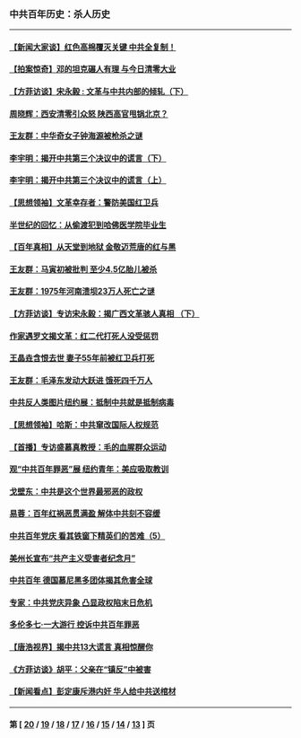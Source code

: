 ### 中共百年历史：杀人历史
---
#### [【新闻大家谈】红色高棉覆灭关键 中共全复制！](../../pages/nf1176106/n13850222.md?11030430) 
#### [【拍案惊奇】邓的坦克碾人有理 与今日清零大业](../../pages/nf1176106/n13729574.md?11030430) 
#### [【方菲访谈】宋永毅 : 文革与中共内部的倾轧（下）](../../pages/nf1176106/n13486836.md?11030430) 
#### [周晓辉：西安清零引众怒 陕西高官甩锅北京？](../../pages/nf1176106/n13484627.md?11030430) 
#### [王友群：中华奇女子钟海源被枪杀之谜](../../pages/nf1176106/n13430555.md?11030430) 
#### [李宇明：揭开中共第三个决议中的谎言（下）](../../pages/nf1176106/n13389389.md?11030430) 
#### [李宇明：揭开中共第三个决议中的谎言（上）](../../pages/nf1176106/n13388697.md?11030430) 
#### [【思想领袖】文革幸存者：警防美国红卫兵](../../pages/nf1176106/n13339289.md?11030430) 
#### [半世纪的回忆：从偷渡犯到哈佛医学院毕业生](../../pages/nf1176106/n13345328.md?11030430) 
#### [【百年真相】从天堂到地狱 金敬迈荒唐的红与黑](../../pages/nf1176106/n13336995.md?11030430) 
#### [王友群：马寅初被批判 至少4.5亿胎儿被杀](../../pages/nf1176106/n13260313.md?11030430) 
#### [王友群：1975年河南溃坝23万人死亡之谜](../../pages/nf1176106/n13231576.md?11030430) 
#### [【方菲访谈】专访宋永毅：揭广西文革骇人真相 （下）](../../pages/nf1176106/n13209074.md?11030430) 
#### [作家遇罗文揭文革：红二代打死人没受惩罚](../../pages/nf1176106/n13205254.md?11030430) 
#### [王晶垚含恨去世 妻子55年前被红卫兵打死](../../pages/nf1176106/n13203590.md?11030430) 
#### [王友群：毛泽东发动大跃进 饿死四千万人](../../pages/nf1176106/n13177158.md?11030430) 
#### [中共反人类图片纽约展：抵制中共就是抵制病毒](../../pages/nf1176106/n13115371.md?11030430) 
#### [【思想领袖】哈斯：中共窜改国际人权规范](../../pages/nf1176106/n13053647.md?11030430) 
#### [【首播】专访盛慕真教授：毛的血腥群众运动](../../pages/nf1176106/n13091782.md?11030430) 
#### [观“中共百年罪恶”展 纽约青年：美应吸取教训](../../pages/nf1176106/n13085246.md?11030430) 
#### [戈壁东：中共是这个世界最邪恶的政权](../../pages/nf1176106/n13085641.md?11030430) 
#### [易蓉：百年红祸恶贯满盈 解体中共刻不容缓](../../pages/nf1176106/n13084455.md?11030430) 
#### [中共百年党庆 看其铁窗下精英们的苦难（5）](../../pages/nf1176106/n13076766.md?11030430) 
#### [美州长宣布“共产主义受害者纪念月”](../../pages/nf1176106/n13074024.md?11030430) 
#### [中共百年 德国慕尼黑多团体揭其危害全球](../../pages/nf1176106/n13068873.md?11030430) 
#### [专家：中共党庆异象 凸显政权陷末日危机](../../pages/nf1176106/n13067084.md?11030430) 
#### [多伦多七·一大游行 控诉中共百年罪恶](../../pages/nf1176106/n13062043.md?11030430) 
#### [【唐浩视界】揭中共13大谎言 真相惊醒你](../../pages/nf1176106/n13065208.md?11030430) 
#### [《方菲访谈》胡平：父亲在“镇反”中被害](../../pages/nf1176106/n13064114.md?11030430) 
#### [【新闻看点】彭定康斥港内奸 华人给中共送棺材](../../pages/nf1176106/n13064230.md?11030430) 

---
#### 第 [ [20](./20.md?11030430) / [19](./19.md?11030430) / [18](./18.md?11030430) / [17](./17.md?11030430) / [16](./16.md?11030430) / [15](./15.md?11030430) / [14](./14.md?11030430) / [13](./13.md?11030430) ] 页

